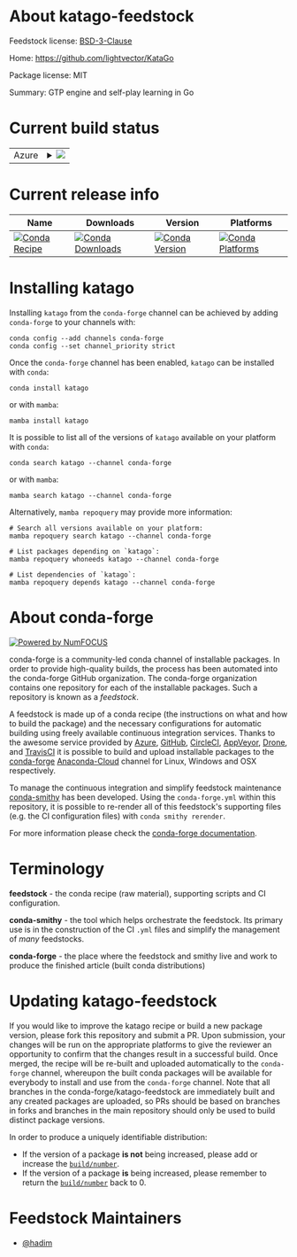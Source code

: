 About katago-feedstock
======================

Feedstock license: [BSD-3-Clause](https://github.com/conda-forge/katago-feedstock/blob/main/LICENSE.txt)

Home: https://github.com/lightvector/KataGo

Package license: MIT

Summary: GTP engine and self-play learning in Go

Current build status
====================


<table>
    
  <tr>
    <td>Azure</td>
    <td>
      <details>
        <summary>
          <a href="https://dev.azure.com/conda-forge/feedstock-builds/_build/latest?definitionId=17675&branchName=main">
            <img src="https://dev.azure.com/conda-forge/feedstock-builds/_apis/build/status/katago-feedstock?branchName=main">
          </a>
        </summary>
        <table>
          <thead><tr><th>Variant</th><th>Status</th></tr></thead>
          <tbody><tr>
              <td>linux_64_c_compiler_version10cuda_compilernvcccuda_compiler_version11.1cudnn8cxx_compiler_version10</td>
              <td>
                <a href="https://dev.azure.com/conda-forge/feedstock-builds/_build/latest?definitionId=17675&branchName=main">
                  <img src="https://dev.azure.com/conda-forge/feedstock-builds/_apis/build/status/katago-feedstock?branchName=main&jobName=linux&configuration=linux%20linux_64_c_compiler_version10cuda_compilernvcccuda_compiler_version11.1cudnn8cxx_compiler_version10" alt="variant">
                </a>
              </td>
            </tr><tr>
              <td>linux_64_c_compiler_version10cuda_compilernvcccuda_compiler_version11.2cudnn8cxx_compiler_version10</td>
              <td>
                <a href="https://dev.azure.com/conda-forge/feedstock-builds/_build/latest?definitionId=17675&branchName=main">
                  <img src="https://dev.azure.com/conda-forge/feedstock-builds/_apis/build/status/katago-feedstock?branchName=main&jobName=linux&configuration=linux%20linux_64_c_compiler_version10cuda_compilernvcccuda_compiler_version11.2cudnn8cxx_compiler_version10" alt="variant">
                </a>
              </td>
            </tr><tr>
              <td>linux_64_c_compiler_version12cuda_compilerNonecuda_compiler_versionNonecudnnundefinedcxx_compiler_version12</td>
              <td>
                <a href="https://dev.azure.com/conda-forge/feedstock-builds/_build/latest?definitionId=17675&branchName=main">
                  <img src="https://dev.azure.com/conda-forge/feedstock-builds/_apis/build/status/katago-feedstock?branchName=main&jobName=linux&configuration=linux%20linux_64_c_compiler_version12cuda_compilerNonecuda_compiler_versionNonecudnnundefinedcxx_compiler_version12" alt="variant">
                </a>
              </td>
            </tr><tr>
              <td>linux_64_c_compiler_version12cuda_compilercuda-nvcccuda_compiler_version12.0cudnn8cxx_compiler_version12</td>
              <td>
                <a href="https://dev.azure.com/conda-forge/feedstock-builds/_build/latest?definitionId=17675&branchName=main">
                  <img src="https://dev.azure.com/conda-forge/feedstock-builds/_apis/build/status/katago-feedstock?branchName=main&jobName=linux&configuration=linux%20linux_64_c_compiler_version12cuda_compilercuda-nvcccuda_compiler_version12.0cudnn8cxx_compiler_version12" alt="variant">
                </a>
              </td>
            </tr><tr>
              <td>linux_64_c_compiler_version7cuda_compilernvcccuda_compiler_version10.2cudnn7cxx_compiler_version7</td>
              <td>
                <a href="https://dev.azure.com/conda-forge/feedstock-builds/_build/latest?definitionId=17675&branchName=main">
                  <img src="https://dev.azure.com/conda-forge/feedstock-builds/_apis/build/status/katago-feedstock?branchName=main&jobName=linux&configuration=linux%20linux_64_c_compiler_version7cuda_compilernvcccuda_compiler_version10.2cudnn7cxx_compiler_version7" alt="variant">
                </a>
              </td>
            </tr><tr>
              <td>linux_64_c_compiler_version9cuda_compilernvcccuda_compiler_version11.0cudnn8cxx_compiler_version9</td>
              <td>
                <a href="https://dev.azure.com/conda-forge/feedstock-builds/_build/latest?definitionId=17675&branchName=main">
                  <img src="https://dev.azure.com/conda-forge/feedstock-builds/_apis/build/status/katago-feedstock?branchName=main&jobName=linux&configuration=linux%20linux_64_c_compiler_version9cuda_compilernvcccuda_compiler_version11.0cudnn8cxx_compiler_version9" alt="variant">
                </a>
              </td>
            </tr><tr>
              <td>osx_64</td>
              <td>
                <a href="https://dev.azure.com/conda-forge/feedstock-builds/_build/latest?definitionId=17675&branchName=main">
                  <img src="https://dev.azure.com/conda-forge/feedstock-builds/_apis/build/status/katago-feedstock?branchName=main&jobName=osx&configuration=osx%20osx_64_" alt="variant">
                </a>
              </td>
            </tr><tr>
              <td>win_64_cuda_compiler_versionNone</td>
              <td>
                <a href="https://dev.azure.com/conda-forge/feedstock-builds/_build/latest?definitionId=17675&branchName=main">
                  <img src="https://dev.azure.com/conda-forge/feedstock-builds/_apis/build/status/katago-feedstock?branchName=main&jobName=win&configuration=win%20win_64_cuda_compiler_versionNone" alt="variant">
                </a>
              </td>
            </tr>
          </tbody>
        </table>
      </details>
    </td>
  </tr>
</table>

Current release info
====================

| Name | Downloads | Version | Platforms |
| --- | --- | --- | --- |
| [![Conda Recipe](https://img.shields.io/badge/recipe-katago-green.svg)](https://anaconda.org/conda-forge/katago) | [![Conda Downloads](https://img.shields.io/conda/dn/conda-forge/katago.svg)](https://anaconda.org/conda-forge/katago) | [![Conda Version](https://img.shields.io/conda/vn/conda-forge/katago.svg)](https://anaconda.org/conda-forge/katago) | [![Conda Platforms](https://img.shields.io/conda/pn/conda-forge/katago.svg)](https://anaconda.org/conda-forge/katago) |

Installing katago
=================

Installing `katago` from the `conda-forge` channel can be achieved by adding `conda-forge` to your channels with:

```
conda config --add channels conda-forge
conda config --set channel_priority strict
```

Once the `conda-forge` channel has been enabled, `katago` can be installed with `conda`:

```
conda install katago
```

or with `mamba`:

```
mamba install katago
```

It is possible to list all of the versions of `katago` available on your platform with `conda`:

```
conda search katago --channel conda-forge
```

or with `mamba`:

```
mamba search katago --channel conda-forge
```

Alternatively, `mamba repoquery` may provide more information:

```
# Search all versions available on your platform:
mamba repoquery search katago --channel conda-forge

# List packages depending on `katago`:
mamba repoquery whoneeds katago --channel conda-forge

# List dependencies of `katago`:
mamba repoquery depends katago --channel conda-forge
```


About conda-forge
=================

[![Powered by
NumFOCUS](https://img.shields.io/badge/powered%20by-NumFOCUS-orange.svg?style=flat&colorA=E1523D&colorB=007D8A)](https://numfocus.org)

conda-forge is a community-led conda channel of installable packages.
In order to provide high-quality builds, the process has been automated into the
conda-forge GitHub organization. The conda-forge organization contains one repository
for each of the installable packages. Such a repository is known as a *feedstock*.

A feedstock is made up of a conda recipe (the instructions on what and how to build
the package) and the necessary configurations for automatic building using freely
available continuous integration services. Thanks to the awesome service provided by
[Azure](https://azure.microsoft.com/en-us/services/devops/), [GitHub](https://github.com/),
[CircleCI](https://circleci.com/), [AppVeyor](https://www.appveyor.com/),
[Drone](https://cloud.drone.io/welcome), and [TravisCI](https://travis-ci.com/)
it is possible to build and upload installable packages to the
[conda-forge](https://anaconda.org/conda-forge) [Anaconda-Cloud](https://anaconda.org/)
channel for Linux, Windows and OSX respectively.

To manage the continuous integration and simplify feedstock maintenance
[conda-smithy](https://github.com/conda-forge/conda-smithy) has been developed.
Using the ``conda-forge.yml`` within this repository, it is possible to re-render all of
this feedstock's supporting files (e.g. the CI configuration files) with ``conda smithy rerender``.

For more information please check the [conda-forge documentation](https://conda-forge.org/docs/).

Terminology
===========

**feedstock** - the conda recipe (raw material), supporting scripts and CI configuration.

**conda-smithy** - the tool which helps orchestrate the feedstock.
                   Its primary use is in the construction of the CI ``.yml`` files
                   and simplify the management of *many* feedstocks.

**conda-forge** - the place where the feedstock and smithy live and work to
                  produce the finished article (built conda distributions)


Updating katago-feedstock
=========================

If you would like to improve the katago recipe or build a new
package version, please fork this repository and submit a PR. Upon submission,
your changes will be run on the appropriate platforms to give the reviewer an
opportunity to confirm that the changes result in a successful build. Once
merged, the recipe will be re-built and uploaded automatically to the
`conda-forge` channel, whereupon the built conda packages will be available for
everybody to install and use from the `conda-forge` channel.
Note that all branches in the conda-forge/katago-feedstock are
immediately built and any created packages are uploaded, so PRs should be based
on branches in forks and branches in the main repository should only be used to
build distinct package versions.

In order to produce a uniquely identifiable distribution:
 * If the version of a package **is not** being increased, please add or increase
   the [``build/number``](https://docs.conda.io/projects/conda-build/en/latest/resources/define-metadata.html#build-number-and-string).
 * If the version of a package **is** being increased, please remember to return
   the [``build/number``](https://docs.conda.io/projects/conda-build/en/latest/resources/define-metadata.html#build-number-and-string)
   back to 0.

Feedstock Maintainers
=====================

* [@hadim](https://github.com/hadim/)

